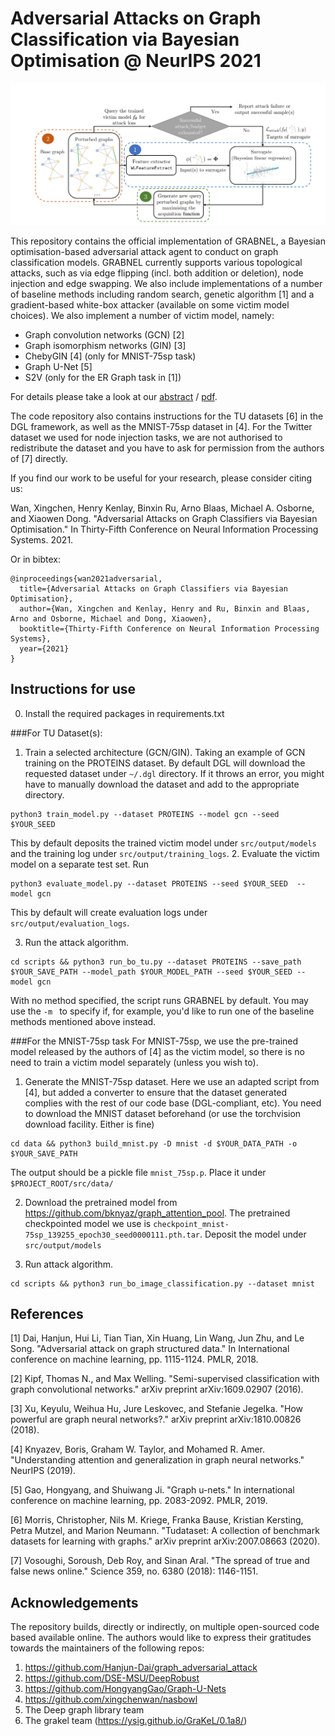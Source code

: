 # Adversarial Attacks on Graph Classification via Bayesian Optimisation @ NeurIPS 2021

![overall-pipeline](figs/overall_grabnel.png)

This repository contains the official implementation of GRABNEL, a Bayesian optimisation-based adversarial
attack agent to conduct on graph classification models. GRABNEL currently supports various topological
attacks, such as via edge flipping (incl. both addition or deletion), node injection and edge swapping. We also include
implementations of a number of baseline methods including random search, genetic algorithm [1] and a gradient-based white-box
attacker (available on some victim model choices). We also implement a number of victim model, namely:
- Graph convolution networks (GCN) [2]
- Graph isomorphism networks (GIN) [3]
- ChebyGIN [4] (only for MNIST-75sp task)
- Graph U-Net [5]
- S2V (only for the ER Graph task in [1])

For details please take a look at our [abstract](https://arxiv.org/abs/2111.02842) / [pdf](https://arxiv.org/pdf/2111.02842).

The code repository also contains instructions for the TU datasets [6] in the DGL framework, as well as the MNIST-75sp
dataset in [4]. For the Twitter dataset we used for node injection tasks, we are not authorised to redistribute the dataset and you
have to ask for permission from the authors of [7] directly.

If you find our work to be useful for your research, please consider citing us:

Wan, Xingchen, Henry Kenlay, Binxin Ru, Arno Blaas, Michael A. Osborne, and Xiaowen Dong. "Adversarial Attacks on Graph Classifiers via Bayesian Optimisation." In Thirty-Fifth Conference on Neural Information Processing Systems. 2021.

Or in bibtex:
```
@inproceedings{wan2021adversarial,
  title={Adversarial Attacks on Graph Classifiers via Bayesian Optimisation},
  author={Wan, Xingchen and Kenlay, Henry and Ru, Binxin and Blaas, Arno and Osborne, Michael and Dong, Xiaowen},
  booktitle={Thirty-Fifth Conference on Neural Information Processing Systems},
  year={2021}
}
```

## Instructions for use

0. Install the required packages in requirements.txt

###For TU Dataset(s):

1. Train a selected architecture (GCN/GIN). Taking an example of GCN training on the PROTEINS dataset. By default DGL
will download the requested dataset under ```~/.dgl``` directory. If it throws an error, you might have to manually
download the dataset and add to the appropriate directory.
```commandline
python3 train_model.py --dataset PROTEINS --model gcn --seed $YOUR_SEED 
```
This by default deposits the trained victim model under ```src/output/models``` and the training log under ```src/output/training_logs```.
2. Evaluate the victim model on a separate test set. Run
```commandline
python3 evaluate_model.py --dataset PROTEINS --seed $YOUR_SEED  --model gcn
```
This by default will create evaluation logs under ```src/output/evaluation_logs```.

3. Run the attack algorithm. 
```commandline
cd scripts && python3 run_bo_tu.py --dataset PROTEINS --save_path $YOUR_SAVE_PATH --model_path $YOUR_MODEL_PATH --seed $YOUR_SEED --model gcn
```
With no method specified, the script runs GRABNEL by default. You may use the ```-m ``` to specify if, for example, you'd like to run 
one of the baseline methods mentioned above instead.


###For the MNIST-75sp task
For MNIST-75sp, we use the pre-trained model released by the authors of [4] as the victim model, so there is no need
to train a victim model separately (unless you wish to).

1. Generate the MNIST-75sp dataset. Here we use an adapted script from [4], but added a converter to ensure that the 
dataset generated complies with the rest of our code base (DGL-compliant, etc). You need to download the MNIST dataset
beforehand (or use the torchvision download facility. Either is fine)

```commandline
cd data && python3 build_mnist.py -D mnist -d $YOUR_DATA_PATH -o $YOUR_SAVE_PATH  
```

The output should be a pickle file ```mnist_75sp.p```. Place it under ```$PROJECT_ROOT/src/data/```

2. Download the pretrained model from https://github.com/bknyaz/graph_attention_pool. The pretrained checkpointed model
we use is ```checkpoint_mnist-75sp_139255_epoch30_seed0000111.pth.tar```. Deposit the model under ```src/output/models```


3. Run attack algorithm.
```commandline
cd scripts && python3 run_bo_image_classification.py --dataset mnist
```

## References
[1] Dai, Hanjun, Hui Li, Tian Tian, Xin Huang, Lin Wang, Jun Zhu, and Le Song. "Adversarial attack on graph structured data." In International conference on machine learning, pp. 1115-1124. PMLR, 2018.

[2] Kipf, Thomas N., and Max Welling. "Semi-supervised classification with graph convolutional networks." arXiv preprint arXiv:1609.02907 (2016).

[3] Xu, Keyulu, Weihua Hu, Jure Leskovec, and Stefanie Jegelka. "How powerful are graph neural networks?." arXiv preprint arXiv:1810.00826 (2018).

[4] Knyazev, Boris, Graham W. Taylor, and Mohamed R. Amer. "Understanding attention and generalization in graph neural networks." NeurIPS (2019).

[5] Gao, Hongyang, and Shuiwang Ji. "Graph u-nets." In international conference on machine learning, pp. 2083-2092. PMLR, 2019.

[6] Morris, Christopher, Nils M. Kriege, Franka Bause, Kristian Kersting, Petra Mutzel, and Marion Neumann. "Tudataset: A collection of benchmark datasets for learning with graphs." arXiv preprint arXiv:2007.08663 (2020).

[7] Vosoughi, Soroush, Deb Roy, and Sinan Aral. "The spread of true and false news online." Science 359, no. 6380 (2018): 1146-1151.


## Acknowledgements

The repository builds, directly or indirectly, on multiple open-sourced code based available online. The authors would like to express their
gratitudes towards the maintainers of the following repos:

1. https://github.com/Hanjun-Dai/graph_adversarial_attack
2. https://github.com/DSE-MSU/DeepRobust
3. https://github.com/HongyangGao/Graph-U-Nets
5. https://github.com/xingchenwan/nasbowl
6. The Deep graph library team
7. The grakel team (https://ysig.github.io/GraKeL/0.1a8/)
